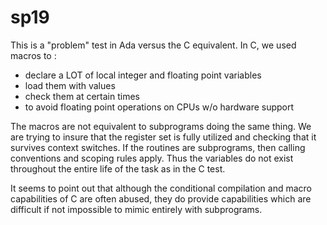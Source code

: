 sp19
====
This is a "problem" test in Ada versus the C equivalent.  In C,
we used macros to :

  + declare a LOT of local integer and floating point variables
  + load them with values
  + check them at certain times
  + to avoid floating point operations on CPUs w/o hardware support

The macros are not equivalent to subprograms doing the same thing.
We are trying to insure that the register set is fully utilized and
checking that it survives context switches.  If the routines are
subprograms, then calling conventions and scoping rules apply.  Thus
the variables do not exist throughout the entire life of the task
as in the C test.

It seems to point out that although the conditional compilation
and macro capabilities of C are often abused, they do provide
capabilities which are difficult if not impossible to mimic entirely
with subprograms.  
